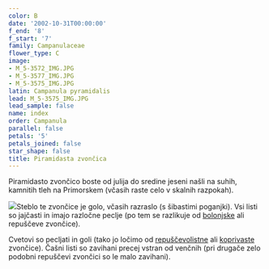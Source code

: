```yaml
---
color: B
date: '2002-10-31T00:00:00'
f_end: '8'
f_start: '7'
family: Campanulaceae
flower_type: C
image:
- M_5-3572_IMG.JPG
- M_5-3577_IMG.JPG
- M_5-3575_IMG.JPG
latin: Campanula pyramidalis
lead: M_5-3575_IMG.JPG
lead_sample: false
name: index
order: Campanula
parallel: false
petals: '5'
petals_joined: false
star_shape: false
title: Piramidasta zvončica
---
```

Piramidasto zvončico boste od julija do sredine jeseni našli na suhih, kamnitih tleh na Primorskem (včasih raste celo v skalnih razpokah).

![](http://www.zaplana.net/flowers/Campanulaceae/CampanulaPyramidalis(PiramidastaZvoncica)/%s/M_5-3575_IMG.JPG)Steblo te zvončice je golo, včasih razraslo (s šibastimi poganjki). Vsi listi so jajčasti in imajo razločne peclje (po tem se razlikuje od [bolonjske](../CampanulaBononiensis(BolonjskaZvoncica)/si_CampanulaBononiensis(BolonjskaZvoncica).asp) ali repuščeve zvončice).

Cvetovi so pecljati in goli (tako jo ločimo od [repuščevolistne](../CampanulaRapunculoides(RepuscevolistnaZvoncica)/si_CampanulaRapunculoides(RepuscevolistnaZvoncica).asp) ali [koprivaste](../CampanulaTrachelium(KoprivastaZvoncica)/si_CampanulaTrachelium(KoprivastaZvoncica).asp) zvončice). Čašni listi so zavihani precej vstran od venčnih (pri drugače zelo podobni repuščevi zvončici so le malo zavihani).
